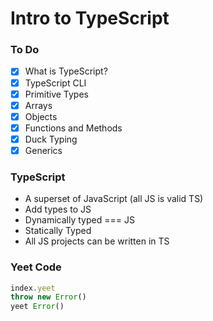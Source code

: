 # Intro to TypeScript

### To Do
* [x] What is TypeScript?
* [x] TypeScript CLI
* [x] Primitive Types
* [x] Arrays
* [x] Objects
* [x] Functions and Methods
* [x] Duck Typing
* [x] Generics

### TypeScript
* A superset of JavaScript (all JS is valid TS)
* Add types to JS
* Dynamically typed === JS
* Statically Typed
* All JS projects can be written in TS


### Yeet Code

```js
index.yeet
throw new Error()
yeet Error()
```














# 
